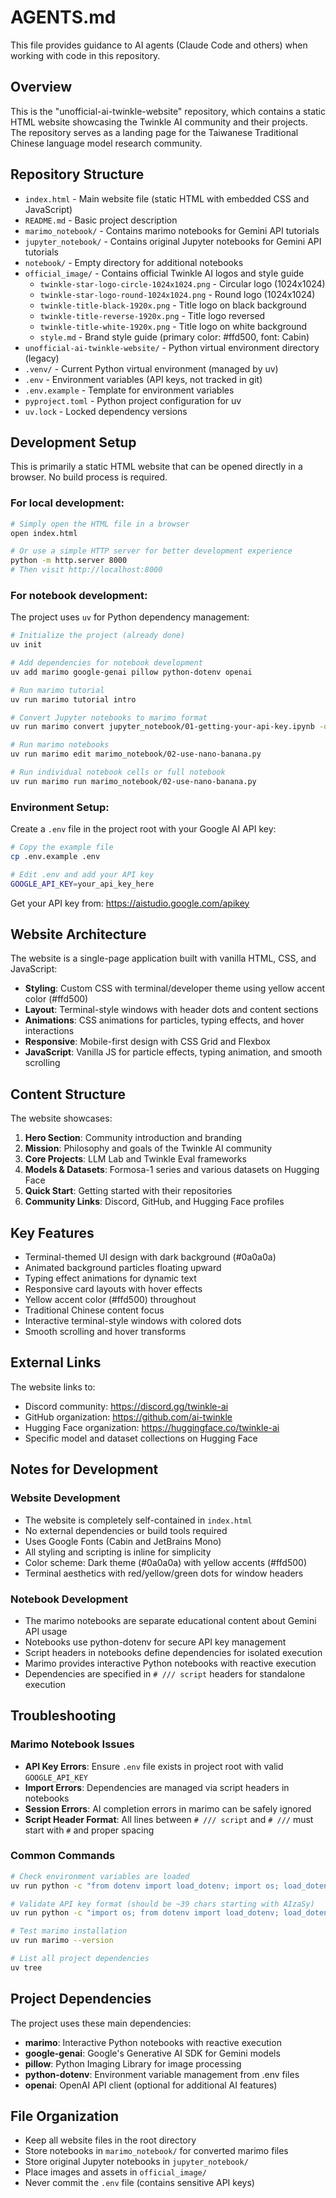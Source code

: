# AGENTS.md

This file provides guidance to AI agents (Claude Code and others) when working with code in this repository.

## Overview

This is the "unofficial-ai-twinkle-website" repository, which contains a static HTML website showcasing the Twinkle AI community and their projects. The repository serves as a landing page for the Taiwanese Traditional Chinese language model research community.

## Repository Structure

- `index.html` - Main website file (static HTML with embedded CSS and JavaScript)
- `README.md` - Basic project description
- `marimo_notebook/` - Contains marimo notebooks for Gemini API tutorials
- `jupyter_notebook/` - Contains original Jupyter notebooks for Gemini API tutorials  
- `notebook/` - Empty directory for additional notebooks
- `official_image/` - Contains official Twinkle AI logos and style guide
  - `twinkle-star-logo-circle-1024x1024.png` - Circular logo (1024x1024)
  - `twinkle-star-logo-round-1024x1024.png` - Round logo (1024x1024)
  - `twinkle-title-black-1920x.png` - Title logo on black background
  - `twinkle-title-reverse-1920x.png` - Title logo reversed
  - `twinkle-title-white-1920x.png` - Title logo on white background
  - `style.md` - Brand style guide (primary color: #ffd500, font: Cabin)
- `unofficial-ai-twinkle-website/` - Python virtual environment directory (legacy)
- `.venv/` - Current Python virtual environment (managed by uv)
- `.env` - Environment variables (API keys, not tracked in git)
- `.env.example` - Template for environment variables
- `pyproject.toml` - Python project configuration for uv
- `uv.lock` - Locked dependency versions

## Development Setup

This is primarily a static HTML website that can be opened directly in a browser. No build process is required.

### For local development:

```bash
# Simply open the HTML file in a browser
open index.html

# Or use a simple HTTP server for better development experience
python -m http.server 8000
# Then visit http://localhost:8000
```

### For notebook development:

The project uses `uv` for Python dependency management:

```bash
# Initialize the project (already done)
uv init

# Add dependencies for notebook development
uv add marimo google-genai pillow python-dotenv openai

# Run marimo tutorial
uv run marimo tutorial intro

# Convert Jupyter notebooks to marimo format
uv run marimo convert jupyter_notebook/01-getting-your-api-key.ipynb -o 01-getting-your-api-key.py

# Run marimo notebooks
uv run marimo edit marimo_notebook/02-use-nano-banana.py

# Run individual notebook cells or full notebook
uv run marimo run marimo_notebook/02-use-nano-banana.py
```

### Environment Setup:

Create a `.env` file in the project root with your Google AI API key:

```bash
# Copy the example file
cp .env.example .env

# Edit .env and add your API key
GOOGLE_API_KEY=your_api_key_here
```

Get your API key from: https://aistudio.google.com/apikey

## Website Architecture

The website is a single-page application built with vanilla HTML, CSS, and JavaScript:

- **Styling**: Custom CSS with terminal/developer theme using yellow accent color (#ffd500)
- **Layout**: Terminal-style windows with header dots and content sections
- **Animations**: CSS animations for particles, typing effects, and hover interactions
- **Responsive**: Mobile-first design with CSS Grid and Flexbox
- **JavaScript**: Vanilla JS for particle effects, typing animation, and smooth scrolling

## Content Structure

The website showcases:
1. **Hero Section**: Community introduction and branding
2. **Mission**: Philosophy and goals of the Twinkle AI community
3. **Core Projects**: LLM Lab and Twinkle Eval frameworks
4. **Models & Datasets**: Formosa-1 series and various datasets on Hugging Face
5. **Quick Start**: Getting started with their repositories
6. **Community Links**: Discord, GitHub, and Hugging Face profiles

## Key Features

- Terminal-themed UI design with dark background (#0a0a0a)
- Animated background particles floating upward
- Typing effect animations for dynamic text
- Responsive card layouts with hover effects
- Yellow accent color (#ffd500) throughout
- Traditional Chinese content focus
- Interactive terminal-style windows with colored dots
- Smooth scrolling and hover transforms

## External Links

The website links to:
- Discord community: https://discord.gg/twinkle-ai
- GitHub organization: https://github.com/ai-twinkle
- Hugging Face organization: https://huggingface.co/twinkle-ai
- Specific model and dataset collections on Hugging Face

## Notes for Development

### Website Development
- The website is completely self-contained in `index.html`
- No external dependencies or build tools required
- Uses Google Fonts (Cabin and JetBrains Mono)
- All styling and scripting is inline for simplicity
- Color scheme: Dark theme (#0a0a0a) with yellow accents (#ffd500)
- Terminal aesthetics with red/yellow/green dots for window headers

### Notebook Development
- The marimo notebooks are separate educational content about Gemini API usage
- Notebooks use python-dotenv for secure API key management
- Script headers in notebooks define dependencies for isolated execution
- Marimo provides interactive Python notebooks with reactive execution
- Dependencies are specified in `# /// script` headers for standalone execution

## Troubleshooting

### Marimo Notebook Issues
- **API Key Errors**: Ensure `.env` file exists in project root with valid `GOOGLE_API_KEY`
- **Import Errors**: Dependencies are managed via script headers in notebooks
- **Session Errors**: AI completion errors in marimo can be safely ignored
- **Script Header Format**: All lines between `# /// script` and `# ///` must start with `#` and proper spacing

### Common Commands
```bash
# Check environment variables are loaded
uv run python -c "from dotenv import load_dotenv; import os; load_dotenv(); print('API Key loaded:', bool(os.getenv('GOOGLE_API_KEY')))"

# Validate API key format (should be ~39 chars starting with AIzaSy)
uv run python -c "import os; from dotenv import load_dotenv; load_dotenv(); key=os.getenv('GOOGLE_API_KEY'); print(f'Length: {len(key) if key else 0}, Starts with AIzaSy: {key.startswith(\"AIzaSy\") if key else False}')"

# Test marimo installation
uv run marimo --version

# List all project dependencies
uv tree
```

## Project Dependencies

The project uses these main dependencies:
- **marimo**: Interactive Python notebooks with reactive execution
- **google-genai**: Google's Generative AI SDK for Gemini models
- **pillow**: Python Imaging Library for image processing
- **python-dotenv**: Environment variable management from .env files
- **openai**: OpenAI API client (optional for additional AI features)

## File Organization

- Keep all website files in the root directory
- Store notebooks in `marimo_notebook/` for converted marimo files
- Store original Jupyter notebooks in `jupyter_notebook/`
- Place images and assets in `official_image/`
- Never commit the `.env` file (contains sensitive API keys)